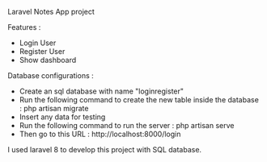 Laravel Notes App project

Features :

- Login User
- Register User
- Show dashboard

Database configurations :

- Create an sql database with name "loginregister"
- Run the following command to create the new table inside the database :
    php artisan migrate
- Insert any data for testing
- Run the following command to run the server :
    php artisan serve
- Then go to this URL : http://localhost:8000/login



I used laravel 8 to develop this project with SQL database.
